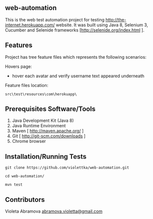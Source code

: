 ## web-automation

This is the web test automation project for testing http://the-internet.herokuapp.com/ website. It was built using Java 8, Selenium 3, Cucumber and Selenide frameworks [http://selenide.org/index.html ].

## Features

Project has tree feature files which represents the following scenarios:
  
 Hovers page:
  * hover each avatar and verify username text appeared underneath
  
Feature files location:

`src\test\resources\com\herokuapp\`

## Prerequisites Software/Tools

1. Java Development Kit (Java 8)
2. Java Runtime Environment
3. Maven [ http://maven.apache.org/ ]
4. Git [ http://git-scm.com/downloads ]
5. Chrome browser

## Installation/Running Tests

`git clone https://github.com/violettka/web-automation.git`

`cd web-automation/`

`mvn test`

## Contributors

Violeta Abramova abramova.violetta@gmail.com

